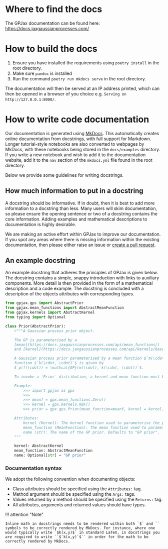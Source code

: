 # Where to find the docs

The GPJax documentation can be found here: https://docs.jaxgaussianprocesses.com/

# How to build the docs

1. Ensure you have installed the requirements using `poetry install` in the root
   directory.
2. Make sure `pandoc` is installed
3. Run the command `poetry run mkdocs serve` in the root directory.

The documentation will then be served at an IP address printed, which can then be opened
in a browser of you choice e.g. `Serving on http://127.0.0.1:8000/`.

# How to write code documentation

Our documentation is generated using [MkDocs](https://www.mkdocs.org/). This
automatically creates online documentation from docstrings, with full support for
Markdown. Longer tutorial-style notebooks are also converted to webpages by MkDocs, with
these notebooks being stored in the `docs/examples` directory. If you write a new
notebook and wish to add it to the documentation website, add it to the `nav` section of
the `mkdocs.yml` file found in the root directory.

Below we provide some guidelines for writing docstrings.

## How much information to put in a docstring

A docstring should be informative. If in doubt, then it is best to add more information
to a docstring than less. Many users will skim documentation, so please ensure the
opening sentence or two of a docstring contains the core information. Adding examples
and mathematical descriptions to documentation is highly desirable.

We are making an active effort within GPJax to improve our documentation. If you spot
any areas where there is missing information within the existing documentation, then
please either raise an issue or [create a pull
request](https://docs.jaxgaussianprocesses.com/contributing/).

## An example docstring

An example docstring that adheres the principles of GPJax is given below. The docstring
contains a simple, snappy introduction with links to auxiliary components. More detail
is then provided in the form of a mathematical description and a code example. The
docstring is concluded with a description of the objects attributes with corresponding
types.

```python
from gpjax.gps import AbstractPrior
from gpjax.mean_functions import AbstractMeanFunction
from gpjax.kernels import AbstractKernel
from typing import Optional

class Prior(AbstractPrior):
    r"""A Gaussian process prior object.

    The GP is parameterised by a
    [mean](https://docs.jaxgaussianprocesses.com/api/mean_functions/)
    and [kernel](https://docs.jaxgaussianprocesses.com/api/kernels/base/) function.

    A Gaussian process prior parameterised by a mean function $`m(\cdot)`$ and a kernel
    function $`k(\cdot, \cdot)`$ is given by
    $`p(f(\cdot)) = \mathcal{GP}(m(\cdot), k(\cdot, \cdot))`$.

    To invoke a `Prior` distribution, a kernel and mean function must be specified.

    Example:
        >>> import gpjax as gpx
        >>>
        >>> meanf = gpx.mean_functions.Zero()
        >>> kernel = gpx.kernels.RBF()
        >>> prior = gpx.gps.Prior(mean_function=meanf, kernel = kernel)

    Attributes:
        kernel (Kernel): The kernel function used to parameterise the prior.
        mean_function (MeanFunction): The mean function used to parameterise the prior. Defaults to zero.
        name (str): The name of the GP prior. Defaults to "GP prior".
    """

    kernel: AbstractKernel
    mean_function: AbstractMeanFunction
    name: Optional[str] = "GP prior"
```

### Documentation syntax

We adopt the following convention when documenting objects:

*  Class attributes should be specified using the `Attributes:` tag.
*  Method argument should be specified using the `Args:` tags.
*  Values returned by a method should be specified using the `Returns:` tag.
*  All attributes, arguments and returned values should have types.

!!! attention "Note"

    Inline math in docstrings needs to be rendered within both `$` and `` symbols to be correctly rendered by MkDocs. For instance, where one would typically write `$k(x,y)$` in standard LaTeX, in docstrings you are required to write ``$`k(x,y)`$`` in order for the math to be correctly rendered by MkDocs.
